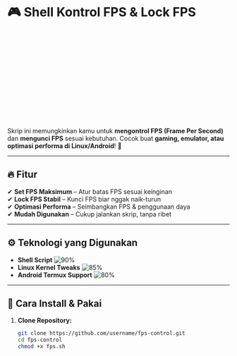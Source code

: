 # 🎮 Shell Kontrol FPS & Lock FPS  

<p align="center">
  <img src="https://files.catbox.moe/eidwv9.jpg" width="200" height="200" style="mask-image: url(circle.svg); -webkit-mask-image: url(circle.svg);">
</p>

Skrip ini memungkinkan kamu untuk **mengontrol FPS (Frame Per Second)** dan **mengunci FPS** sesuai kebutuhan. Cocok buat **gaming, emulator, atau optimasi performa di Linux/Android**! 🚀  

---

## 🔥 Fitur  
✔ **Set FPS Maksimum** – Atur batas FPS sesuai keinginan  
✔ **Lock FPS Stabil** – Kunci FPS biar nggak naik-turun  
✔ **Optimasi Performa** – Seimbangkan FPS & penggunaan daya  
✔ **Mudah Digunakan** – Cukup jalankan skrip, tanpa ribet  

---

## ⚙ Teknologi yang Digunakan  
- **Shell Script** ![90%](https://progress-bar.dev/90/)  
- **Linux Kernel Tweaks** ![85%](https://progress-bar.dev/85/)  
- **Android Termux Support** ![80%](https://progress-bar.dev/80/)  

---

## 🚀 Cara Install & Pakai  
1. **Clone Repository:**  
   ```bash
   git clone https://github.com/username/fps-control.git
   cd fps-control
   chmod +x fps.sh
